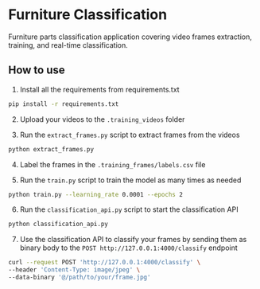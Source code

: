 # Furniture Classification

Furniture parts classification application covering video frames extraction, training, and real-time classification.

## How to use

1. Install all the requirements from requirements.txt

```bash
pip install -r requirements.txt
```

2. Upload your videos to the `.training_videos` folder

3. Run the `extract_frames.py` script to extract frames from the videos

```bash
python extract_frames.py
```

4. Label the frames in the `.training_frames/labels.csv` file

5. Run the `train.py` script to train the model as many times as needed

```bash
python train.py --learning_rate 0.0001 --epochs 2
```

6. Run the `classification_api.py` script to start the classification API

```bash
python classification_api.py
```

7. Use the classification API to classify your frames by sending them as binary body to the `POST http://127.0.0.1:4000/classify` endpoint

```bash
curl --request POST 'http://127.0.0.1:4000/classify' \
--header 'Content-Type: image/jpeg' \
--data-binary '@/path/to/your/frame.jpg'
```
